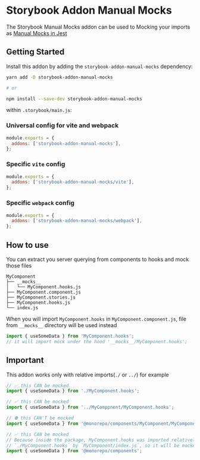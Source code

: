 # Storybook Addon Manual Mocks
The Storybook Manual Mocks addon can be used to Mocking your imports as [Manual Mocks in Jest](https://jestjs.io/docs/manual-mocks)

## Getting Started

Install this addon by adding the `storybook-addon-manual-mocks` dependency:

```sh
yarn add -D storybook-addon-manual-mocks

# or

npm install --save-dev storybook-addon-manual-mocks
```

within `.storybook/main.js`:


### Universal config for vite and webpack
```js
module.exports = {
  addons: ['storybook-addon-manual-mocks'],
};
```

### Specific `vite` config
```js
module.exports = {
  addons: ['storybook-addon-manual-mocks/vite'],
};
```

### Specific `webpack` config
```js
module.exports = {
  addons: ['storybook-addon-manual-mocks/webpack'],
};
```


## How to use


You can extract you server querying from components to hooks and mock those files

```
MyComponent
├── __mocks__
│   └── MyComponent.hooks.js
├── MyComponent.component.js
├── MyComponent.stories.js
├── MyComponent.hooks.js
└── index.js
```


When you will import `MyComponent.hooks` in `MyComponent.component.js`, file from `__mocks__` directory will be used instead

```js
import { useSomeData } from 'MyComponent.hooks';
// it will import mock under the hood '__mocks__/MyComponent.hooks';
```


## Important

This addon works only with relative imports(`./` or `../`) for example
```js
// ✅ this CAN be mocked
import { useSomeData } from './MyComponent.hooks';

// ✅ this CAN be mocked
import { useSomeData } from '../MyComppnent/MyComponent.hooks';

// ⛔️ this CAN'T be mocked
import { useSomeData } from '@monorepo/components/MyComponent/MyComponent.hooks';

// ✅ this CAN be mocked
// Because inside the package, MyComponent.hooks was imported relatively
// `./MyComponent.hooks` by `MyComponent/index.js`, so it will be mocked correctly
import { useSomeData } from '@monorepo/components';
```
